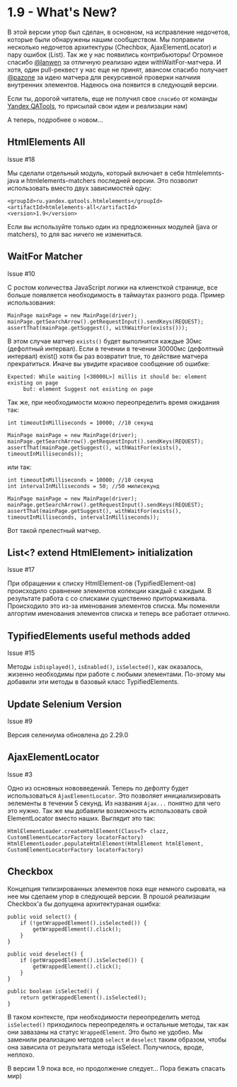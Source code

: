 1.9 - What's New?
=================

В этой версии упор был сделан, в основном, на исправление недочетов, которые были обнаружены нашим сообществом.
Мы поправили несколько недочетов архитектуры (Chechbox, AjaxElementLocator) и пару ошибок (List<HtmlElements>).
Так же у нас появились контрибьюторы! Огромное спасибо [@lanwen](http://github.com/lanwen) за отличную реализаю идеи withWaitFor-матчера.
И хотя, один pull-реквест у нас еще не принят, авансом спасибо получает [@pazone](http://github.com/pazone) за идею матчера для рекурсивной проверки налчиия внутренних элементов. Надеюсь она появится в следующей версии.

Если ты, дорогой читатель, еще не получил свое `спасибо` от команды [Yandex QATools](https://github.com/yandex-qatools), то присылай свои идеи и реализации нам)

А теперь, подробнее о новом...

HtmlElements All
----------------

Issue #18

Мы сделали отдельный модуль, который включает в себя htmlelemnts-java и htmlelements-matchers последней версии.
Это позволит использовать вместо двух зависимостей одну:

    <groupId>ru.yandex.qatools.htmlelements</groupId>
    <artifactId>htmlelements-all</artifactId>
    <version>1.9</version>

Если вы используйте только один из предложенных модулей (java or matchers), то для вас ничего не измениться.

WaitFor Matcher
---------------

Issue #10

С ростом количества JavaScript логики на клиенсткой странице, все больше появляется необходимость в таймаутах разного рода.
Пример использования:

    MainPage mainPage = new MainPage(driver);
    mainPage.getSearchArrow().getRequestInput().sendKeys(REQUEST);
    assertThat(mainPage.getSuggest(), withWaitFor(exists()));

В этом случае матчер `exists()` будет выполнится каждые 30мс (дефолтный интервал).
Если в течении в течении 30000мс (дефолтный интервал) exist() хотя бы раз возвратит true, то действие матчера прекратиться.
Иначе вы увидите красивое сообщение об ошибке:

    Expected: While waiting [<30000L>] millis it should be: element existing on page
         but: element Suggest not existing on page

Так же, при необходимости можно переопределить время ожидания так:

    int timeoutInMilliseconds = 10000; //10 секунд

    MainPage mainPage = new MainPage(driver);
    mainPage.getSearchArrow().getRequestInput().sendKeys(REQUEST);
    assertThat(mainPage.getSuggest(), withWaitFor(exists(), timeoutInMilliseconds));

или так:

    int timeoutInMilliseconds = 10000; //10 секунд
    int intervalInMilliseconds = 50; //50 милисекунд

    MainPage mainPage = new MainPage(driver);
    mainPage.getSearchArrow().getRequestInput().sendKeys(REQUEST);
    assertThat(mainPage.getSuggest(), withWaitFor(exists(), timeoutInMilliseconds, intervalInMilliseconds));

Вот такой прелестный матчер.

List<? extend HtmlElement> initialization
-----------------------------------------

Issue #17

При обращении к списку HtmlElement-ов (TypifiedElement-ов) происходило сравнение элементов колекции каждый с каждым.
В результате работа с со списками существенно притормаживала. Происходило это из-за именования элементов списка.
Мы поменяли алгортим именования элементов списка и теперь все работает отлично.

TypifiedElements useful methods added
-------------------------------------

Issue #15

Методы `isDisplayed()`, `isEnabled()`, `isSelected()`, как оказалось, жизенно необходимы при работе с любыми элементами.
По-этому мы добавили эти методы в базовый класс TypifiedElements.

Update Selenium Version
-----------------------

Issue #9

Версия селениума обновлена до 2.29.0

AjaxElementLocator
------------------

Issue #3

Одно из основных нововведений. Теперь по дефолту будет использоваться `AjaxElementLocator`.
Это позволяет инициализировать эелементы в течении 5 секунд. Из названия `Ajax...` понятно для чего это нужно.
Так же мы добавили возможность использовать свой ElementLocator вместо наших. Выглядит это так:

    HtmlElementLoader.createHtmlElement(Class<T> clazz, CustomElementLocatorFactory locatorFactory)
    HtmlElementLoader.populateHtmlElement(HtmlElement htmlElement, CustomElementLocatorFactory locatorFactory)

Checkbox
--------

Концепция типизированных элементов пока еще немного сыровата, на нее мы сделаем упор в следующей версии.
В прошой реализации Checkbox'а бы допущена архитектураная ошибка:

    public void select() {
        if (!getWrappedElement().isSelected()) {
            getWrappedElement().click();
        }
    }

    public void deselect() {
        if (getWrappedElement().isSelected()) {
            getWrappedElement().click();
        }
    }

    public boolean isSelected() {
        return getWrappedElement().isSelected();
    }

В таком контексте, при необходимости переопределить метод `isSelected()` приходилось переопределять и остальные методы,
так как они завазаны на статус `WrappedElement`. Это было не удобно. Мы заменили реализацию методов `select` и  `deselect`
таким образом, чтобы она зависила от результата метода isSelect. Получилось, вроде, неплохо.

В версии 1.9 пока все, но продолжение следует...
Пора бежать спасать мир)
